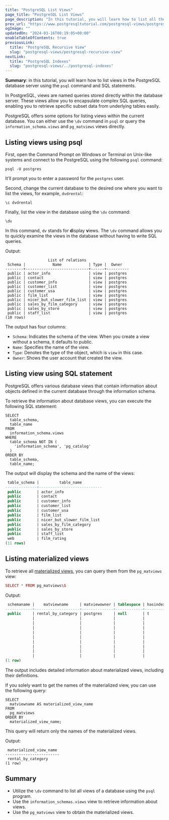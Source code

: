 ```yaml
---
title: "PostgreSQL List Views"
page_title: "PostgreSQL List Views"
page_description: "In this tutorial, you will learn how to list all the views in the current database in PostgreSQL using psql or SQL."
prev_url: "https://www.postgresqltutorial.com/postgresql-views/postgresql-list-views/"
ogImage: ""
updatedOn: "2024-03-16T08:19:05+00:00"
enableTableOfContents: true
previousLink: 
  title: "PostgreSQL Recursive View"
  slug: "postgresql-views/postgresql-recursive-view"
nextLink: 
  title: "PostgreSQL Indexes"
  slug: "postgresql-views/../postgresql-indexes"
---
```





**Summary**: in this tutorial, you will learn how to list views in the PostgreSQL database server using the `psql` command and SQL statements.

In PostgreSQL, views are named queries stored directly within the database server. These views allow you to encapsulate complex SQL queries, enabling you to retrieve specific subset data from underlying tables easily.

PostgreSQL offers some options for listing views within the current database. You can either use the `\dv` command in `psql` or query the `information_schema.views` and `pg_matviews` views directly.


## Listing views using psql

First, open the Command Prompt on Windows or Terminal on Unix\-like systems and connect to the PostgreSQL using the following `psql` command:


```plaintextsql
psql -U postgres
```
It’ll prompt you to enter a password for the `postgres` user.

Second, change the current database to the desired one where you want to list the views, for example, `dvdrental`:


```plaintext
\c dvdrental
```
Finally, list the view in the database using the `\dv` command:


```plaintext
\dv
```
In this command, `dv` stands for **d**isplay **v**iews. The `\dv` command allows you to quickly examine the views in the database without having to write SQL queries.

Output:


```plaintext
                   List of relations
 Schema |            Name            | Type |  Owner
--------+----------------------------+------+----------
 public | actor_info                 | view | postgres
 public | contact                    | view | postgres
 public | customer_info              | view | postgres
 public | customer_list              | view | postgres
 public | customer_usa               | view | postgres
 public | film_list                  | view | postgres
 public | nicer_but_slower_film_list | view | postgres
 public | sales_by_film_category     | view | postgres
 public | sales_by_store             | view | postgres
 public | staff_list                 | view | postgres
(10 rows)
```
The output has four columns:

* `Schema`: Indicates the schema of the view. When you create a view without a schema, it defaults to public.
* `Name`: Specifies the name of the view.
* `Type`: Denotes the type of the object, which is `view` in this case.
* `Owner`: Shows the user account that created the view.


## Listing view using SQL statement

PostgreSQL offers various database views that contain information about objects defined in the current database through the information schema.

To retrieve the information about database views, you can execute the following SQL statement:


```plaintext
SELECT 
  table_schema, 
  table_name
FROM 
  information_schema.views 
WHERE 
  table_schema NOT IN (
    'information_schema', 'pg_catalog'
  ) 
ORDER BY 
  table_schema, 
  table_name;
```
The output will display the schema and the name of the views:


```sql
 table_schema |         table_name
--------------+----------------------------
 public       | actor_info
 public       | contact
 public       | customer_info
 public       | customer_list
 public       | customer_usa
 public       | film_list
 public       | nicer_but_slower_film_list
 public       | sales_by_film_category
 public       | sales_by_store
 public       | staff_list
 web          | film_rating
(11 rows)
```

## Listing materialized views

To retrieve all [materialized views](postgresql-materialized-views), you can query them from the `pg_matviews` view:


```php
SELECT * FROM pg_matviews\G
```
Output:


```sql
 schemaname |    matviewname     | matviewowner | tablespace | hasindexes | ispopulated |                          definition
------------+--------------------+--------------+------------+------------+-------------+---------------------------------------------------------------
 public     | rental_by_category | postgres     | null       | t          | t           |  SELECT c.name AS category,                                  +
            |                    |              |            |            |             |     sum(p.amount) AS total_sales                             +
            |                    |              |            |            |             |    FROM (((((payment p                                       +
            |                    |              |            |            |             |      JOIN rental r ON ((p.rental_id = r.rental_id)))         +
            |                    |              |            |            |             |      JOIN inventory i ON ((r.inventory_id = i.inventory_id)))+
            |                    |              |            |            |             |      JOIN film f ON ((i.film_id = f.film_id)))               +
            |                    |              |            |            |             |      JOIN film_category fc ON ((f.film_id = fc.film_id)))    +
            |                    |              |            |            |             |      JOIN category c ON ((fc.category_id = c.category_id)))  +
            |                    |              |            |            |             |   GROUP BY c.name                                            +
            |                    |              |            |            |             |   ORDER BY (sum(p.amount)) DESC;
(1 row)
```
The output includes detailed information about materialized views, including their definitions.

If you solely want to get the names of the materialized view, you can use the following query:


```
SELECT 
  matviewname AS materialized_view_name 
FROM 
  pg_matviews 
ORDER BY 
  materialized_view_name;
```
This query will return only the names of the materialized views.

Output:


```
 materialized_view_name
------------------------
 rental_by_category
(1 row)

```

## Summary

* Utilize the `\dv` command to list all views of a database using the `psql` program.
* Use the `information_schemas.views` view to retrieve information about views.
* Use the `pg_matviews` view to obtain the materialized views.

